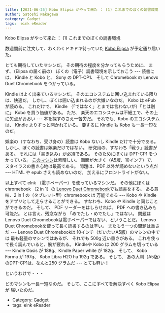 ```yaml
---
title: [2021-06-25] Kobo Elipsa がやって来た ： (1) これまでのぼくの読書環境 ---どのマシンも一長一短だ
author: Satoshi Nakagawa
category: Gadget
tags:  eink eReader
---
```


Kobo Elipsa がやって来た ： (1) これまでのぼくの読書環境

 数週間前に注文して、わくわくドキドキ待っていた
[Kobo Elipsa](https://books.rakuten.co.jp/event/e-book/ereaders/koboelipsa/) が予定通り届いた。

 とても期待していたマシンだ。
その期待の程度を分かってもらうために、
まず、（Elipsa の届く前の）
ぼくの（電子）読書環境を示しておこう ---
読書には、
Kindle と Kobo と、
Sony の DPT-CP1、
そして Chromebook の Lenovo Duet Chromebook をつかっている。

 Kindle はよく出来ているマシンだ。
そのエコシステムに囲い込まれている限りは、快適だ。
しかし、ぼくは囲い込まれるのが大嫌いなのだ。
Kobo は ePub が読める。
これだけで、
Kindle （「ではなく」とまでは言わないが）「とは別に」
Kobo を買う価値がある。
ただ、
楽天のエコシステムは不細工で、その上に欠点がおおい
--- 本を探すのさえ一苦労だ。
それでも、Kobo のエコシステムは、
Kindle よりずっと開かれている。
要するに Kindle も Kobo も一長一短なのだ。

 娯楽の（すなわち、受け身の）読書は
Kobo ないし Kindle だけで十分である。
しかし、ぼくの読書は娯楽だけではない。
研究用の、すなわち「戦う」読書がある。
それには「書き込み」が必須である。
そのためにぼくは DPT-CP1 をつかっている。
[このマシン](https://www.sony.jp/dp/products/DPT-CP1/)は素晴しい。
画面が大きく（A5版、10インチ）で、
スタイラスの書き心地は最高である。
問題は、PDF 以外が読めないという点だ ---
HTML や epub さえも読めないのだ。
加えるにフロントライトがない。

 以上すべて eInk （電子ペーパー）を使っているマシンだ。
その他にぼくは
chromebook （2 in 1）の
[Lenovo Duet Chromebook](https://www.lenovo.com/jp/ja/notebooks/ideapad/duet-3-series/Lenovo-CT-X636/p/ZZICZCTCT1X)でも読書をする。
ある意味、2 in 1 の（タブレット型）chromebook は
万能である ---
Kobo や Kindle をアプリとして走らせることができる。
すなわち、Kobo や Kindle と同じことができるのだ。
そして、
PDF リーダーをはしらせれば、
PDF への書き込みも可能だ。
とは言え、残念ながら
「めでたし・めでたし」ではない。
問題は Lenovo Duet Chromebookは電子ペーパーではない、ということだ。
Lenovo Duet Chromebookを使って長く読書するのは辛い。
またもう一つの問題は重さだ --- Lenovo Duet Chromebookは
10インチ（だいたいA5版）のマシンの中では
最も軽量のマシンではあるが、
それでも 500g 近い重さがある。
これを使って長く読んでいると、腕が疲れる。
Kindleや Kobo は
200 グラムを切っている ---
Kindle Oasis が 188g、Kindle Paper white が 182g、
そして、
Kobo Forma が 197g、
Kobo Libra H2O ha 192g である。
そして、
あの大判（A5版）のDPT-CP1は、なんと250 グラムだ ---
とても軽い！

 というわけで・・・

 どのマシンも一長一短なのだ。
そして、ここにすべてを解決すべく Kobo Elipsa が
届いたのだ。

- Category: [Gadget](https://merapano.github.io/categories.html#Gadget)
- tags:  eink eReader
